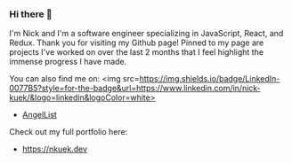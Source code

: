 ### Hi there 👋
I'm Nick and I'm a software engineer specializing in JavaScript, React, and Redux. Thank you for visiting my Github page! Pinned to my page are projects I've worked on over the last 2 months that I feel highlight the immense progress I have made.

You can also find me on:
<img src=https://img.shields.io/badge/LinkedIn-0077B5?style=for-the-badge&url=https://www.linkedin.com/in/nick-kuek/&logo=linkedin&logoColor=white>
- [AngelList](https://angel.co/u/nick-kuek)

Check out my full portfolio here:
- https://nkuek.dev


<!--
**nkuek/nkuek** is a ✨ _special_ ✨ repository because its `README.md` (this file) appears on your GitHub profile.

Here are some ideas to get you started:

- 🔭 I’m currently working on ...
- 🌱 I’m currently learning ...
- 👯 I’m looking to collaborate on ...
- 🤔 I’m looking for help with ...
- 💬 Ask me about ...
- 📫 How to reach me: ...
- 😄 Pronouns: ...
- ⚡ Fun fact: ...
-->
